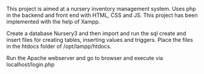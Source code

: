 This project is aimed at a nursery inventory management system.
Uses php in the backend and front end with HTML, CSS and JS.
This project has been implemented with the help of Xampp.

Create a database Nursery3 and then import and run the sql create and insert files for creating tables, inserting values and triggers.
Place the files in the htdocs folder of /opt/lampp/htdocs.

Run the Apache webserver and go to browser and execute via localhost/login.php

